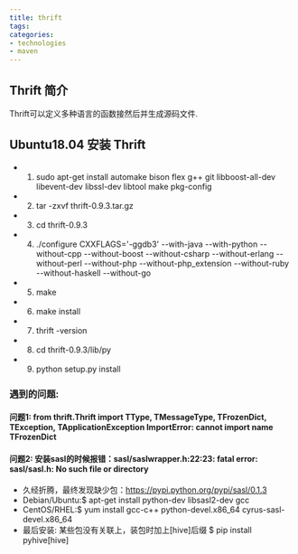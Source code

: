 ```yaml
---
title: thrift
tags: 
categories:
- technologies
- maven
---
```


## Thrift 简介
Thrift可以定义多种语言的函数接然后并生成源码文件.

## Ubuntu18.04 安装 Thrift
 * 1. sudo apt-get install automake bison flex g++ git libboost-all-dev libevent-dev libssl-dev libtool make pkg-config
 * 2. tar -zxvf thrift-0.9.3.tar.gz
 * 3. cd thrift-0.9.3
 * 4.  ./configure CXXFLAGS='-ggdb3' --with-java --with-python --without-cpp --without-boost --without-csharp --without-erlang --without-perl --without-php --without-php_extension --without-ruby --without-haskell --without-go
 * 5. make
 * 6. make install
 * 7. thrift -version
 * 8. cd thrift-0.9.3/lib/py
 * 9. python setup.py install

### 遇到的问题:
#### 问题1: from thrift.Thrift import TType, TMessageType, TFrozenDict, TException, TApplicationException ImportError: cannot import name TFrozenDict
#### 问题2: 安装sasl的时候报错：sasl/saslwrapper.h:22:23: fatal error: sasl/sasl.h: No such file or directory
 * 久经折腾，最终发现缺少包：https://pypi.python.org/pypi/sasl/0.1.3
 * Debian/Ubuntu:$ apt-get install python-dev libsasl2-dev gcc
 * CentOS/RHEL:$ yum install gcc-c++ python-devel.x86_64 cyrus-sasl-devel.x86_64
 * 最后安装: 某些包没有关联上，装包时加上[hive]后缀 $ pip install pyhive[hive]


